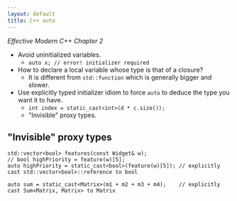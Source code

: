 ```yaml
---
layout: default
title: C++ auto
---
```


*Effective Modern C++ Chapter 2*

* Avoid uninitialized variables.
   * `auto x; // error! initializer required`
* How to declare a local variable whose type is that of a closure?
   * It is different from `std::function` which is generally bigger and slower.
* Use explicitly typed initializer idiom to force `auto` to deduce the type you want it to have.
   * `int index = static_cast<int>(d * c.size());`
   * "Invisible" proxy types.

## "Invisible" proxy types
```
std::vector<bool> features(const Widget& w);
// bool highPriority = feature(w)[5];
auto highPriority = static_cast<bool>(feature(w)[5]); // explicitly cast std::vector<bool>::reference to bool
```
```
auto sum = static_cast<Matrix>(m1 + m2 + m3 + m4);    // explicitly cast Sum<Matrix, Matrix> to Matrix
```
